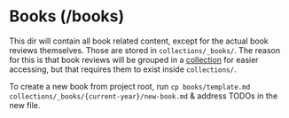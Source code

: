 # Books (/books)

This dir will contain all book related content, except for the actual book reviews themselves. Those are stored in `collections/_books/`. The reason for this is that book reviews will be grouped in a [collection](https://jekyllrb.com/docs/collections/) for easier accessing, but that requires them to exist inside `collections/`.

To create a new book from project root, run `cp books/template.md collections/_books/{current-year}/new-book.md` & address TODOs in the new file.
